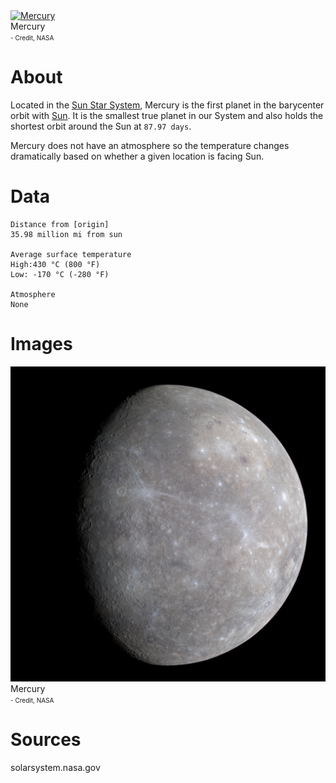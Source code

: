 <!-- TITLE: Mercury -->
<!-- SUBTITLE: A planet in the Sun Star System -->

<div class="header">
	<a target="_blank" href="/uploads/planets/mercury/mercury_full.jpg">
<img src="/uploads/planets/mercury/mercury_full.jpg" alt="Mercury"/>
</a>
	<div class="hdesc">Mercury<br><font size="1">- Credit, NASA</font></div>
</div>

# About
Located in the [Sun Star System](/astronomical/star-system/sol-star-system), Mercury is the first planet in the barycenter orbit with [Sun](/astronomical/star/sol). It is the smallest true planet in our System and also holds the shortest orbit around the Sun at `87.97 days`.

Mercury does not have an atmosphere so the temperature changes dramatically based on whether a given location is facing Sun.


# Data

```text
Distance from [origin]
35.98 million mi from sun

Average surface temperature
High:430 °C (800 °F)
Low: -170 °C (-280 °F)

Atmosphere
None
```


# Images
<link rel="stylesheet" href="/uploads/css/core.css">

<div class="gallery">
	<a target="_blank" href="/uploads/planets/mercury/mercury-color.jpg">
		<img src="/uploads/planets/mercury/mercury-color.jpg" alt="drawing"/>
	</a>
	<div class="desc">Mercury<br><font size="1">- Credit, NASA</font></div>
</div>

# Sources
solarsystem.nasa.gov